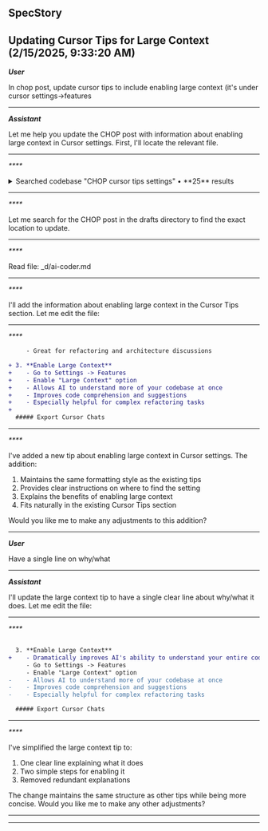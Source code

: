 ## SpecStory

## Updating Cursor Tips for Large Context (2/15/2025, 9:33:20 AM)

_**User**_

In chop post, update cursor tips to include enabling large context (it's under cursor settings->features

---

_**Assistant**_

Let me help you update the CHOP post with information about enabling large context in Cursor settings. First, I'll locate the relevant file.

---

_\*\*\*\*_

<details>
            <summary>Searched codebase "CHOP cursor tips settings" • **25** results</summary>
        
| File | Lines |
|------|-------|
| `_d/ai-coder.md` | L1-30 |
| `_d/ai-coder.md` | L60-125 |
| `_d/ai-coder.md` | L323-378 |
| `_d/ai-coder.md` | L125-211 |
| `_td/quip.md` | L1-34 |
| `cursor-logs/updating-chop-post-avoiding-secret-uploads.md` | L1-92 |
| `CONVENTIONS.md` | L293-352 |
| `_d/ai-coder.md` | L30-60 |
| `_d/ai-coder.md` | L242-323 |
| `cursor-logs/updating-chop-post-avoiding-secret-uploads.md` | L92-159 |
| `_d/ai-coder.md` | L211-242 |
| `_d/chow.md` | L214-302 |
| `_d/media-edit.md` | L1-24 |
| `_td/ios.md` | L1-196 |
| `_d/vim_tips.md` | L1-41 |
| `assets/css/vendor/copied_from_hackmd_extras.css` | L1-113 |
| `_includes/collapse.html` | L1-24 |
| `_d/osx.md` | L71-114 |
| `_td/vlc_player.md` | L1-28 |
| `.gitmodules` | L1-4 |
| `_d/osx.md` | L114-136 |
| `_d/chow.md` | L28-80 |
| `_d/2010-2-15-2016-Misc-Uncategorized.md` | L117-242 |
| `src/main.ts` | L269-292 |
| `assets/js/main.js` | L219-240 |

</details>

---

_\*\*\*\*_

Let me search for the CHOP post in the drafts directory to find the exact location to update.

---

_\*\*\*\*_

Read file: \_d/ai-coder.md

---

_\*\*\*\*_

I'll add the information about enabling large context in the Cursor Tips section. Let me edit the file:

---

_\*\*\*\*_

```diff
     - Great for refactoring and architecture discussions

+ 3. **Enable Large Context**
+    - Go to Settings -> Features
+    - Enable "Large Context" option
+    - Allows AI to understand more of your codebase at once
+    - Improves code comprehension and suggestions
+    - Especially helpful for complex refactoring tasks
+
  ##### Export Cursor Chats

```

---

_\*\*\*\*_

I've added a new tip about enabling large context in Cursor settings. The addition:

1. Maintains the same formatting style as the existing tips
2. Provides clear instructions on where to find the setting
3. Explains the benefits of enabling large context
4. Fits naturally in the existing Cursor Tips section

Would you like me to make any adjustments to this addition?

---

_**User**_

Have a single line on why/what

---

_**Assistant**_

I'll update the large context tip to have a single clear line about why/what it does. Let me edit the file:

---

_\*\*\*\*_

```diff

  3. **Enable Large Context**
+    - Dramatically improves AI's ability to understand your entire codebase at once
     - Go to Settings -> Features
     - Enable "Large Context" option
-    - Allows AI to understand more of your codebase at once
-    - Improves code comprehension and suggestions
-    - Especially helpful for complex refactoring tasks

  ##### Export Cursor Chats
```

---

_\*\*\*\*_

I've simplified the large context tip to:

1. One clear line explaining what it does
2. Two simple steps for enabling it
3. Removed redundant explanations

The change maintains the same structure as other tips while being more concise. Would you like me to make any other adjustments?

---

---
